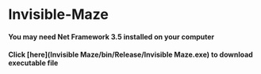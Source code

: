 # Invisible-Maze
#### You may need Net Framework 3.5 installed on your computer
#### Click [here](Invisible Maze/bin/Release/Invisible Maze.exe) to download executable file